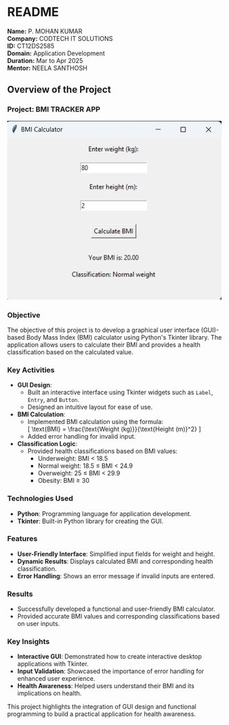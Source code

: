 # README

**Name:** P. MOHAN KUMAR  
**Company:** CODTECH IT SOLUTIONS  
**ID:** CT12DS2585  
**Domain:** Application Development  
**Duration:** Mar to Apr 2025  
**Mentor:** NEELA SANTHOSH  

## Overview of the Project  

### Project: BMI TRACKER APP  
![Screenshot](https://github.com/MOHAN1665/CODTECH-Task4/blob/main/image.png)  

### Objective  
The objective of this project is to develop a graphical user interface (GUI)-based Body Mass Index (BMI) calculator using Python's Tkinter library. The application allows users to calculate their BMI and provides a health classification based on the calculated value.  

### Key Activities  
- **GUI Design**:  
  - Built an interactive interface using Tkinter widgets such as `Label`, `Entry`, and `Button`.  
  - Designed an intuitive layout for ease of use.  
- **BMI Calculation**:  
  - Implemented BMI calculation using the formula:  
    \[
    \text{BMI} = \frac{\text{Weight (kg)}}{\text{Height (m)}^2}
    \]  
  - Added error handling for invalid input.  
- **Classification Logic**:  
  - Provided health classifications based on BMI values:  
    - Underweight: BMI < 18.5  
    - Normal weight: 18.5 ≤ BMI < 24.9  
    - Overweight: 25 ≤ BMI < 29.9  
    - Obesity: BMI ≥ 30  

### Technologies Used  
- **Python**: Programming language for application development.  
- **Tkinter**: Built-in Python library for creating the GUI.  

### Features  
- **User-Friendly Interface**: Simplified input fields for weight and height.  
- **Dynamic Results**: Displays calculated BMI and corresponding health classification.  
- **Error Handling**: Shows an error message if invalid inputs are entered.  

### Results  
- Successfully developed a functional and user-friendly BMI calculator.  
- Provided accurate BMI values and corresponding classifications based on user inputs.  

### Key Insights  
- **Interactive GUI**: Demonstrated how to create interactive desktop applications with Tkinter.  
- **Input Validation**: Showcased the importance of error handling for enhanced user experience.  
- **Health Awareness**: Helped users understand their BMI and its implications on health.  

This project highlights the integration of GUI design and functional programming to build a practical application for health awareness.  
